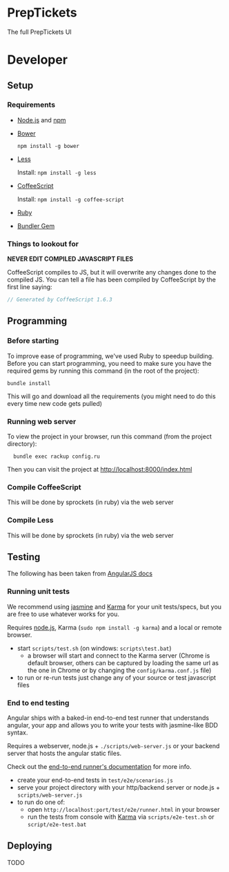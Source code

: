 PrepTickets
===========

The full PrepTickets UI


# Developer

## Setup

### Requirements
  * [Node.js](http://nodejs.org/) and [npm](https://npmjs.org/)
  * [Bower](http://bower.io/)

    `npm install -g bower`

  * [Less](http://lesscss.org/)

    Install: `npm install -g less`

  * [CoffeeScript](http://coffeescript.org/)

    Install: `npm install -g coffee-script`

  * [Ruby](http://www.ruby-lang.org/en/)
  * [Bundler Gem](http://gembundler.com/)

### Things to lookout for
**NEVER EDIT COMPILED JAVASCRIPT FILES**

CoffeeScript compiles to JS, but it will overwrite any changes done to the compiled JS.
You can tell a file has been compiled by CoffeeScript by the first line saying: 

```Javascript
// Generated by CoffeeScript 1.6.3
```


## Programming

### Before starting

To improve ease of programming, we've used Ruby to speedup building. Before you can start programming, you need to make sure you have the required gems by running this command (in the root of the project):

```
bundle install
```

This will go and download all the requirements (you might need to do this every time new code gets pulled)

### Running web server

To view the project in your browser, run this command (from the project directory):

```
  bundle exec rackup config.ru
```

Then you can visit the project at [http://localhost:8000/index.html](http://localhost:8000/index.html)


### Compile CoffeeScript

This will be done by sprockets (in ruby) via the web server

### Compile Less

This will be done by sprockets (in ruby) via the web server

## Testing

The following has been taken from [AngularJS docs](https://github.com/angular/angular-seed)

### Running unit tests

We recommend using [jasmine](http://pivotal.github.com/jasmine/) and
[Karma](http://karma-runner.github.io) for your unit tests/specs, but you are free
to use whatever works for you.

Requires [node.js](http://nodejs.org/), Karma (`sudo npm install -g karma`) and a local
or remote browser.

* start `scripts/test.sh` (on windows: `scripts\test.bat`)
  * a browser will start and connect to the Karma server (Chrome is default browser, others can be captured by loading the same url as the one in Chrome or by changing the `config/karma.conf.js` file)
* to run or re-run tests just change any of your source or test javascript files


### End to end testing

Angular ships with a baked-in end-to-end test runner that understands angular, your app and allows
you to write your tests with jasmine-like BDD syntax.

Requires a webserver, node.js + `./scripts/web-server.js` or your backend server that hosts the angular static files.

Check out the
[end-to-end runner's documentation](http://docs.angularjs.org/guide/dev_guide.e2e-testing) for more
info.

* create your end-to-end tests in `test/e2e/scenarios.js`
* serve your project directory with your http/backend server or node.js + `scripts/web-server.js`
* to run do one of:
  * open `http://localhost:port/test/e2e/runner.html` in your browser
  * run the tests from console with [Karma](http://karma-runner.github.io) via
    `scripts/e2e-test.sh` or `script/e2e-test.bat`

## Deploying

TODO
